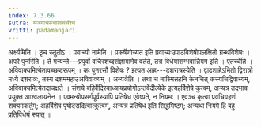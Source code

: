 ```yaml
---
index: 7.3.66
sutra: यजयाचरुचप्रवचर्चश्च
vritti: padamanjari
---
```


 अर्क्ष्यमिति । ठृच स्तुतौऽ । प्रवाच्यो नामेति । प्रकर्षेणोच्यत इति प्रवाच्यःउपाठविशेषोपलक्षितो ग्रन्थविशेषः । अपरे पुनरिति । ते मन्यन्ते---प्रपूर्वो वचिरशब्दसंज्ञायामेव वर्तते, तत्र विधेयासम्भवान्नियम इति । एतच्चेति । अविवाक्यमित्येतावच्छब्दरूपम् । कः पुनरसौ विशेषः ? इत्यत आह---दशरात्रस्येति । द्वादशाहेऽभितो द्विरात्रो मध्ये दशरात्रः, तस्य दशममहःउअविवाक्यम् । अन्यत्रेति । तथा च नास्मिन्नहनि केनचित् कस्यचिद्विवाच्यम्, अविवाक्यमित्येतदाचक्षते । संशये बहिर्वेदिस्वाध्यायप्रयोगोऽन्तर्वेदीत्येके इत्यहर्विशेषे कुत्वम्, अन्यत्र तदभावः प्रयुक्त आश्वलायनेन । एवमन्योपसर्गपूर्वस्यापि प्रतिषेध एवेष्यते, न नियमः । एवञ्च कृत्वा प्रवचिग्रहणं शक्यमकर्तुम्; अहर्विशेष पृषोदरादित्वात्कुत्वम्, अन्यत्र प्रतिषेध इति सिद्धमिष्टम्; अन्यथा नियमे हि बहु प्रतिविधेयं स्यात् ॥